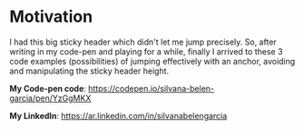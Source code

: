 # Motivation

I had this big sticky header which didn't let me jump precisely. So, after writing in my code-pen and playing for a while, finally I arrived to these 3 code examples (possibilities) of jumping effectively with an anchor, avoiding and manipulating the sticky header height.

**My Code-pen code**: https://codepen.io/silvana-belen-garcia/pen/YzGgMKX

**My LinkedIn**: https://ar.linkedin.com/in/silvanabelengarcia
